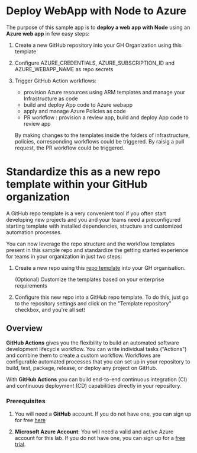 # Deploy WebApp with Node to Azure 

The purpose of this sample app is to **deploy a web app with Node** using an **Azure web app** in few easy steps:

1. Create a new GitHub repository into your GH Organization using this template 
1. Configure AZURE_CREDENTIALS, AZURE_SUBSCRIPTION_ID and AZURE_WEBAPP_NAME as repo secrets
1. Trigger GitHub Action workflows:
    - provision Azure resources using ARM templates and manage your Infrastructure as code
    - build and deploy App code to Azure webapp
    - apply and manage Azure Policies as code
    - PR workflow : provision a review app, build and deploy App code to review app
   
   By making changes to the templates inside the folders of infrastructure,  policies, corresponding workflows could be triggered. By raisig a pull request, the PR workflow could be triggered.

# Standardize this as a new repo template within your GitHub organization

A GitHub repo template is a very convenient tool if you often start developing new projects and you and your teams need a preconfigured starting template with installed dependencies, structure and customized automation processes.

You can now leverage the repo structure and the workflow templates present in this sample repo and standardize the getting started experience for teams in your organization in just two steps: 

1. Create a new repo using this [repo template](https://github.com/Azure-Samples/node_express_app/generate) into your GH organisation. 

   (Optional) Customize the templates based on your enterprise requirements

2. Configure this new repo into a GitHub repo template. To do this, just go to the repository settings and click on the "Template repository" checkbox, and you're all set!




## Overview

**GitHub Actions** gives you the flexibility to build an automated software development lifecycle workflow. You can write individual tasks ("Actions") and combine them to create a custom workflow. Workflows are configurable automated processes that you can set up in your repository to build, test, package, release, or deploy any project on GitHub.

With **GitHub Actions** you can build end-to-end continuous integration (CI) and continuous deployment (CD) capabilities directly in your repository. 

### Prerequisites

1. You will need a **GitHub** account. If you do not have one, you can sign up for free [here](https://github.com/join)

1. **Microsoft Azure Account**: You will need a valid and active Azure account for this lab. If you do not have one, you can sign up for a [free trial](https://azure.microsoft.com/en-us/free/).
